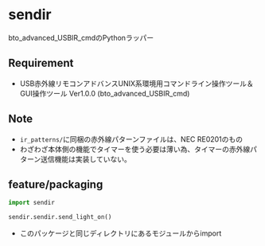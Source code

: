 # sendir

bto_advanced_USBIR_cmdのPythonラッパー

## Requirement

* USB赤外線リモコンアドバンスUNIX系環境用コマンドライン操作ツール＆GUI操作ツール Ver1.0.0 (bto_advanced_USBIR_cmd)

## Note

* `ir_patterns/`に同梱の赤外線パターンファイルは、NEC RE0201のもの
* わざわざ本体側の機能でタイマーを使う必要は薄い為、タイマーの赤外線パターン送信機能は実装していない。

## feature/packaging

```Python
import sendir

sendir.sendir.send_light_on()
```

* このパッケージと同じディレクトリにあるモジュールからimport

